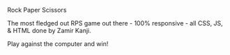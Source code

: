 Rock Paper Scissors 

The most fledged out RPS game out there - 100% responsive - all CSS, JS, & HTML done by Zamir Kanji.


Play against the computer and win!